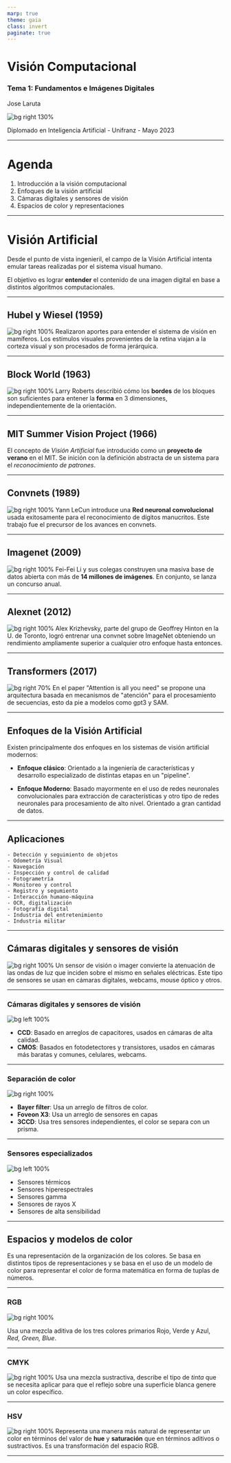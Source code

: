 ```yaml
---
marp: true
theme: gaia
class: invert
paginate: true
---
```


# Visión Computacional
### Tema 1: Fundamentos e Imágenes Digitales

Jose Laruta

![bg right 130%](img/unifranz_logo.png)

Diplomado en Inteligencia Artificial - Unifranz - Mayo 2023

---
# Agenda

1. Introducción a la visión computacional
2. Enfoques de la visión artificial
2. Cámaras digitales y sensores de visión
3. Espacios de color y representaciones

---

# Visión Artificial

Desde el punto de vista ingenieril, el campo de la Visión Artificial intenta emular tareas realizadas por el sistema visual humano. 

El objetivo es lograr **entender** el contenido de una imagen digital en base a distintos algoritmos computacionales.

---

## Hubel y Wiesel (1959)

![bg right 100%](img/cat.png)
Realizaron aportes para entender el sistema de visión en mamíferos. Los estímulos visuales provenientes de la retina viajan a la corteza visual y son procesados de forma jerárquica.


---

## Block World (1963)

![bg right 100%](img/block.png)
Larry Roberts describió cómo los **bordes** de los bloques son suficientes para entener la **forma** en 3 dimensiones, independientemente de la orientación.


---

## MIT Summer Vision Project (1966)

El concepto de *Visión Artificial* fue introducido como un **proyecto de verano** en el MIT. Se inición con la definición abstracta de un sistema para el *reconocimiento de patrones*.

---

## Convnets (1989)

![bg right 100%](img/convnet1.png)
Yann LeCun introduce una **Red neuronal convolucional** usada exitosamente para el reconocimiento de dígitos manucritos. Este trabajo fue el precursor de los avances en convnets.


---

## Imagenet (2009)

![bg right 100%](img/imagenet.png)
Fei-Fei Li y sus colegas construyen una masiva base de datos abierta con más de **14 millones de imágenes**. En conjunto, se lanza un concurso anual.


---

## Alexnet (2012)

![bg right 100%](img/alexnet.png)
Alex Krizhevsky, parte del grupo de Geoffrey Hinton en la U. de Toronto, logró entrenar una convnet sobre ImageNet obteniendo un rendimiento ampliamente superior a cualquier otro enfoque hasta entonces.


---

## Transformers (2017)

![bg right 70%](img/transformers.png)
En el paper "Attention is all you need" se propone una arquitectura basada en mecanismos de "atención" para el procesamiento de secuencias, esto da pie a modelos como gpt3 y SAM.


---

## Enfoques de la Visión Artificial

Existen principalmente dos enfoques en los sistemas de visión artificial modernos:

  - **Enfoque clásico**: Orientado a la ingeniería de características y desarrollo especializado de distintas etapas en un "pipeline".

  - **Enfoque Moderno**: Basado mayormente en el uso de redes neuronales convolucionales para extracción de características y otro tipo de redes neuronales para procesamiento de alto nivel. Orientado a gran cantidad de datos.

---

## Aplicaciones


    - Detección y seguimiento de objetos
    - Odometría Visual
    - Navegación
    - Inspección y control de calidad
    - Fotogrametría
    - Monitoreo y control
    - Registro y segumiento
    - Interacción humano-máquina
    - OCR, digitalización
    - Fotografía digital
    - Industria del entretenimiento
    - Industria militar

--- 

## Cámaras digitales y sensores de visión

![bg right 100%](img/sensor.jpg)
Un sensor de visión o imager convierte la atenuación de las ondas de luz que inciden sobre el mismo en señales eléctricas. Este tipo de sensores se usan en cámaras digitales, webcams, mouse óptico y otros.

---

### Cámaras digitales y sensores de visión

![bg left 100%](img/sensor.jpg)


 - **CCD**: Basado en arreglos de capacitores, usados en cámaras de alta calidad.
 - **CMOS**: Basados en fotodetectores y transistores, usados en cámaras más baratas y comunes, celulares, webcams.


---

### Separación de color

![bg right 100%](img/sensor2.jpeg)


 - **Bayer filter**: Usa un arreglo de filtros de color.
 - **Foveon X3**: Usa un arreglo de sensores en capas
 - **3CCD**: Usa tres sensores independientes, el color se separa con un prisma.


---

### Sensores especializados

![bg left 100%](img/flir.png)

 - Sensores térmicos
 - Sensores hiperespectrales
 - Sensores gamma
 - Sensores de rayos X
 - Sensores de alta sensibilidad

 --- 

 ## Espacios y modelos de color

 Es una representación de la organización de los colores. Se basa en distintos tipos de representaciones y se basa en el uso de un modelo de color para representar el color de forma matemática en forma de tuplas de números.

 ---

 ### RGB

 ![bg right 100%](img/rgb.png)

 Usa una mezcla aditiva de los tres colores primarios Rojo, Verde y Azul, *Red, Green, Blue*.

 ---
 
 ### CMYK

 ![bg right 100%](img/cymk.png)
 Usa una mezcla sustractiva, describe el tipo de *tinta* que se necesita aplicar para que el reflejo sobre una superficie blanca genere un color específico.

 ---

### HSV

 ![bg right 100%](img/hsv.png)
 Representa una manera más natural de representar un color en términos del valor de **hue** y **saturación** que en términos aditivos o sustractivos. Es una transformación del espacio RGB.

---

### 